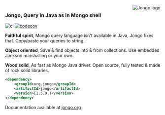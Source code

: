 <img src="https://github.com/bguerout/jongo/raw/gh-pages/assets/img/jongo_big.png" alt="Jongo logo" title="Jongo" align="right"/>

### Jongo, Query in Java as in Mongo shell

![ci](https://github.com/bguerout/jongo/actions/workflows/test.yml/badge.svg?branch=releases/1.5.x)
[![codecov](https://codecov.io/gh/bguerout/jongo/branch/master/graph/badge.svg?token=x5SRoEqidT)](https://codecov.io/gh/bguerout/jongo)

**Faithful spirit**, Mongo query language isn't available in Java, Jongo fixes that. Copy/paste your queries to string.

**Object oriented**, Save & find objects into & from collections. Use embedded Jackson marshalling or your own.

**Wood solid**, As fast as Mongo Java driver. Open source, fully tested & made of rock solid libraries.


```xml
<dependency>
    <groupId>org.jongo</groupId>
    <artifactId>jongo</artifactId>
    <version>[1.5.0,)</version>
</dependency>
```

Documentation available at <a href="http://www.jongo.org/">jongo.org</a>
